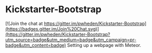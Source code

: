 # Kickstarter-Bootstrap

[![Join the chat at https://gitter.im/pwheden/Kickstarter-Bootstrap](https://badges.gitter.im/Join%20Chat.svg)](https://gitter.im/pwheden/Kickstarter-Bootstrap?utm_source=badge&utm_medium=badge&utm_campaign=pr-badge&utm_content=badge)
Setting up a webpage with Meteor.
